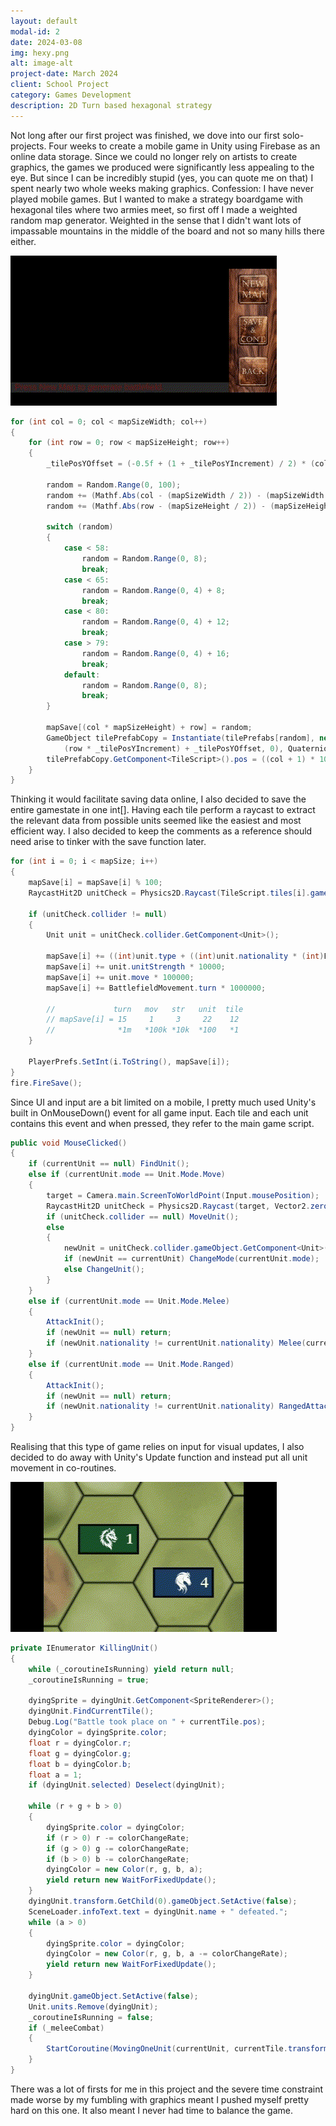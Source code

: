 ```yaml
---
layout: default
modal-id: 2
date: 2024-03-08
img: hexy.png
alt: image-alt
project-date: March 2024
client: School Project
category: Games Development
description: 2D Turn based hexagonal strategy
---
```

Not long after our first project was finished, we dove into our first solo-projects. Four weeks to create a mobile game
in Unity using Firebase as an online data storage. Since we could no longer rely on artists to create graphics, the games
we produced were significantly less appealing to the eye. But since I can be incredibly stupid (yes, you can quote me on
that) I spent nearly two whole weeks making graphics.
Confession: I have never played mobile games. But I wanted to make a strategy boardgame with hexagonal tiles where two
armies meet, so first off I made a weighted random map generator. Weighted in the sense that I didn't want lots of
impassable mountains in the middle of the board and not so many hills there either.

![Randomly generated maps](img/portfolio/Hexy/mapgeneration.gif "It's oddly satisfying to just keep generating new maps.")

````csharp
for (int col = 0; col < mapSizeWidth; col++)
{
    for (int row = 0; row < mapSizeHeight; row++)
    {
        _tilePosYOffset = (-0.5f + (1 + _tilePosYIncrement) / 2) * (col % 2);
        
        random = Random.Range(0, 100);
        random += (Mathf.Abs(col - (mapSizeWidth / 2)) - (mapSizeWidth / 2)) * 2;
        random += (Mathf.Abs(row - (mapSizeHeight / 2)) - (mapSizeHeight / 2)) * 2;
        
        switch (random)
        {
            case < 58:
                random = Random.Range(0, 8);
                break;
            case < 65:
                random = Random.Range(0, 4) + 8;
                break;
            case < 80:
                random = Random.Range(0, 4) + 12;
                break;
            case > 79:
                random = Random.Range(0, 4) + 16;
                break;
            default:
                random = Random.Range(0, 8);
                break;
        }
        
        mapSave[(col * mapSizeHeight) + row] = random;
        GameObject tilePrefabCopy = Instantiate(tilePrefabs[random], new Vector3(col * _tilePosXIncrement,
            (row * _tilePosYIncrement) + _tilePosYOffset, 0), Quaternion.identity);
        tilePrefabCopy.GetComponent<TileScript>().pos = ((col + 1) * 100) + (row + 1);
    }
}
````

Thinking it would facilitate saving data online, I also decided to save the entire gamestate in one int[]. Having each tile
perform a raycast to extract the relevant data from possible units seemed like the easiest and most efficient way. I also
decided to keep the comments as a reference should need arise to tinker with the save function later.

````csharp
for (int i = 0; i < mapSize; i++)
{
    mapSave[i] = mapSave[i] % 100;
    RaycastHit2D unitCheck = Physics2D.Raycast(TileScript.tiles[i].gameObject.transform.position, new Vector2(0, 0), 0, UNITSLAYER);
    
    if (unitCheck.collider != null)
    {
        Unit unit = unitCheck.collider.GetComponent<Unit>();

        mapSave[i] += ((int)unit.type + ((int)unit.nationality * (int)Enum.GetValues(typeof(Regiment)).Length)) * 100;
        mapSave[i] += unit.unitStrength * 10000;
        mapSave[i] += unit.move * 100000;
        mapSave[i] += BattlefieldMovement.turn * 1000000;
        
        //             turn   mov   str   unit  tile
        // mapSave[i] = 15     1     3     22    12
        //              *1m   *100k *10k  *100   *1 
    }

    PlayerPrefs.SetInt(i.ToString(), mapSave[i]);
}
fire.FireSave();
````

Since UI and input are a bit limited on a mobile, I pretty much used Unity's built in OnMouseDown() event for all game
input. Each tile and each unit contains this event and when pressed, they refer to the main game script.

````csharp
public void MouseClicked()
{
    if (currentUnit == null) FindUnit();
    else if (currentUnit.mode == Unit.Mode.Move)
    {
        target = Camera.main.ScreenToWorldPoint(Input.mousePosition);
        RaycastHit2D unitCheck = Physics2D.Raycast(target, Vector2.zero, Mathf.Infinity, unitLayerMask);
        if (unitCheck.collider == null) MoveUnit();
        else
        {
            newUnit = unitCheck.collider.gameObject.GetComponent<Unit>();
            if (newUnit == currentUnit) ChangeMode(currentUnit.mode);
            else ChangeUnit();
        }
    }
    else if (currentUnit.mode == Unit.Mode.Melee)
    {
        AttackInit();
        if (newUnit == null) return;
        if (newUnit.nationality != currentUnit.nationality) Melee(currentUnit.pos / 100);
    }
    else if (currentUnit.mode == Unit.Mode.Ranged)
    {
        AttackInit();
        if (newUnit == null) return;
        if (newUnit.nationality != currentUnit.nationality) RangedAttack();
    }
}
````

Realising that this type of game relies on input for visual updates, I also decided to do away with Unity's
Update function and instead put all unit movement in co-routines.

![Cavalry charging cavalry.](img/portfolio/Hexy/melee.gif "Glory to the brave!")

````csharp
private IEnumerator KillingUnit()
{
    while (_coroutineIsRunning) yield return null;
    _coroutineIsRunning = true;

    dyingSprite = dyingUnit.GetComponent<SpriteRenderer>();
    dyingUnit.FindCurrentTile();
    Debug.Log("Battle took place on " + currentTile.pos);
    dyingColor = dyingSprite.color;
    float r = dyingColor.r;
    float g = dyingColor.g;
    float b = dyingColor.b;
    float a = 1;
    if (dyingUnit.selected) Deselect(dyingUnit);

    while (r + g + b > 0)
    {
        dyingSprite.color = dyingColor;
        if (r > 0) r -= colorChangeRate;
        if (g > 0) g -= colorChangeRate;
        if (b > 0) b -= colorChangeRate;
        dyingColor = new Color(r, g, b, a);
        yield return new WaitForFixedUpdate();
    }
    dyingUnit.transform.GetChild(0).gameObject.SetActive(false);
    SceneLoader.infoText.text = dyingUnit.name + " defeated.";
    while (a > 0)
    {
        dyingSprite.color = dyingColor;
        dyingColor = new Color(r, g, b, a -= colorChangeRate);
        yield return new WaitForFixedUpdate();
    }

    dyingUnit.gameObject.SetActive(false);
    Unit.units.Remove(dyingUnit);
    _coroutineIsRunning = false;
    if (_meleeCombat)
    {
        StartCoroutine(MovingOneUnit(currentUnit, currentTile.transform.position));
    }
}
````

There was a lot of firsts for me in this project and the severe time constraint made worse by my fumbling with
graphics meant I pushed myself pretty hard on this one. It also meant I never had time to balance the game.
